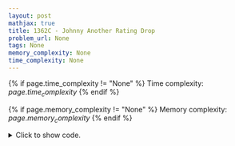 ```yaml
---
layout: post
mathjax: true
title: 1362C - Johnny Another Rating Drop
problem_url: None
tags: None
memory_complexity: None
time_complexity: None
---
```




{% if page.time_complexity != "None" %}
Time complexity: ${{ page.time_complexity }}$
{% endif %}

{% if page.memory_complexity != "None" %}
Memory complexity: ${{ page.memory_complexity }}$
{% endif %}

<details>
<summary>
<p style="display:inline">Click to show code.</p>
</summary>
```cpp
{% raw %}
using namespace std;
using ll = long long;
int main(void)
{
    int t;
    ll n;
    cin >> t;
    while (t--)
    {
        cin >> n;
        ll ans = 0;
        ll rate = 1;
        for (int i = 0; i < 64; ++i)
        {
            ans += max((ll)0, (ll)((n + 1 + rate - 1) / rate) - 1);
            rate *= 2;
        }
        cout << ans << endl;
    }
    return 0;
}

{% endraw %}
```
</details>

